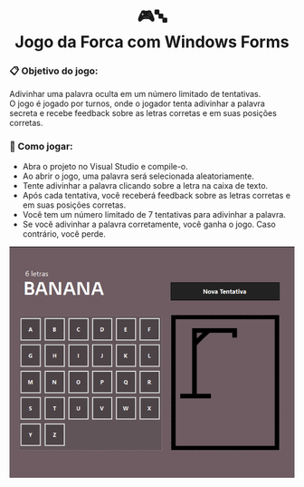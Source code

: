 <h1 align="center">🎮🔤<br>
Jogo da Forca com Windows Forms</h1>

### 📋 Objetivo do jogo:
Adivinhar uma palavra oculta em um número limitado de tentativas. <br>
O jogo é jogado por turnos, onde o jogador tenta adivinhar a palavra secreta e recebe feedback sobre as letras corretas e em suas posições corretas.

### 🚀 Como jogar:
- Abra o projeto no Visual Studio e compile-o.
- Ao abrir o jogo, uma palavra será selecionada aleatoriamente.
- Tente adivinhar a palavra clicando sobre a letra na caixa de texto.
- Após cada tentativa, você receberá feedback sobre as letras corretas e em suas posições corretas.
- Você tem um número limitado de 7 tentativas para adivinhar a palavra.
- Se você adivinhar a palavra corretamente, você ganha o jogo. Caso contrário, você perde.

![Jogo da Forca](/JogoDaForcaForm/Resources/img_jogo.png)
